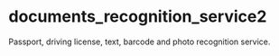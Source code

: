 # documents_recognition_service2
Passport, driving license, text, barcode and photo recognition service.
